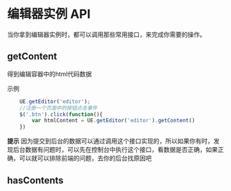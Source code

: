 # 编辑器实例 API

当你拿到编辑器实例时，都可以调用那些常用接口，来完成你需要的操作。

## getContent
得到编辑容器中的html代码数据

示例
```javascript
	UE.getEditor('editor');
	//注册一个页面中的按钮点击事件
	$('.btn').click(function(){
		var htmlContent = UE.getEditor('editor').getContent()
	})
```
**提示**
因为提交到后台的数据可以通过调用这个接口实现的，所以如果你有时，发现后台数据有问题时，可以先在控制台中执行这个接口，看数据是否正确，如果正确，可以就可以排除前端的问题，去你的后台找原因吧

##  hasContents

